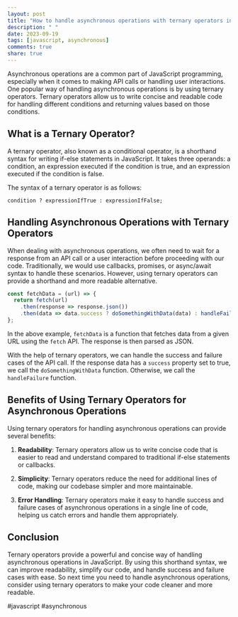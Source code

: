 ```yaml
---
layout: post
title: "How to handle asynchronous operations with ternary operators in JavaScript"
description: " "
date: 2023-09-19
tags: [javascript, asynchronous]
comments: true
share: true
---
```


Asynchronous operations are a common part of JavaScript programming, especially when it comes to making API calls or handling user interactions. One popular way of handling asynchronous operations is by using ternary operators. Ternary operators allow us to write concise and readable code for handling different conditions and returning values based on those conditions.

## What is a Ternary Operator?

A ternary operator, also known as a conditional operator, is a shorthand syntax for writing if-else statements in JavaScript. It takes three operands: a condition, an expression executed if the condition is true, and an expression executed if the condition is false. 

The syntax of a ternary operator is as follows: 
```
condition ? expressionIfTrue : expressionIfFalse;
```

## Handling Asynchronous Operations with Ternary Operators

When dealing with asynchronous operations, we often need to wait for a response from an API call or a user interaction before proceeding with our code. Traditionally, we would use callbacks, promises, or async/await syntax to handle these scenarios. However, using ternary operators can provide a shorthand and more readable alternative.

```javascript
const fetchData = (url) => {
  return fetch(url)
    .then(response => response.json())
    .then(data => data.success ? doSomethingWithData(data) : handleFailure()); 
};
```

In the above example, `fetchData` is a function that fetches data from a given URL using the `fetch` API. The response is then parsed as JSON. 

With the help of ternary operators, we can handle the success and failure cases of the API call. If the response data has a `success` property set to true, we call the `doSomethingWithData` function. Otherwise, we call the `handleFailure` function.

## Benefits of Using Ternary Operators for Asynchronous Operations

Using ternary operators for handling asynchronous operations can provide several benefits:

1. **Readability**: Ternary operators allow us to write concise code that is easier to read and understand compared to traditional if-else statements or callbacks.

2. **Simplicity**: Ternary operators reduce the need for additional lines of code, making our codebase simpler and more maintainable.

3. **Error Handling**: Ternary operators make it easy to handle success and failure cases of asynchronous operations in a single line of code, helping us catch errors and handle them appropriately.

## Conclusion

Ternary operators provide a powerful and concise way of handling asynchronous operations in JavaScript. By using this shorthand syntax, we can improve readability, simplify our code, and handle success and failure cases with ease. So next time you need to handle asynchronous operations, consider using ternary operators to make your code cleaner and more readable.

#javascript #asynchronous
